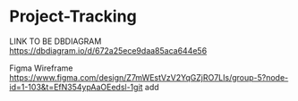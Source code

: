 # Project-Tracking

LINK TO BE DBDIAGRAM https://dbdiagram.io/d/672a25ece9daa85aca644e56

Figma Wireframe https://www.figma.com/design/Z7mWEstVzV2YqGZjRO7LIs/group-5?node-id=1-103&t=EfN354ypAaOEedsl-1git add
